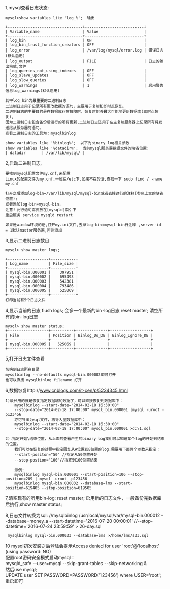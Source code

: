1,mysql查看日志状态:

    mysql>show variables like 'log_%';  输出
    
    +---------------------------------+--------------------------+
    | Variable_name                   | Value                    |
    +---------------------------------+--------------------------+
    | log_bin                         | ON                       |
    | log_bin_trust_function_creators | OFF                      |
    | log_error                       | /var/log/mysql/error.log | 错误日志(默认启用)
    | log_output                      | FILE                     | 日志的输出格式,文件
    | log_queries_not_using_indexes   | OFF                      |
    | log_slave_updates               | OFF                      |
    | log_slow_queries                | OFF                      |
    | log_warnings                    | 1                        | 启用警告信息log_warnings(默认启用)
    
    其中log_bin为最重要的二进制日志
    二进制日志用于记录所有更改数据的语句，主要用于复制和即时点恢复。
    二进制日志的主要目的是在数据库存在故障时，恢复时能够最大可能地更新数据库(即时点恢复),
    因为二进制日志包含备份后进行的所有更新,二进制日志还用于在主复制服务器上记录所有将发送给从服务器的语句。
    查看二进制日志的工具为：mysqlbinlog
    
    show variables like '%binlog%';  以下为binary log相关参数  
    show variables like '%datadir%';  当前mysql服务器数据文件的缺省位置:  
    | datadir       | /var/lib/mysql/ |
    
2,启动二进制日志,
    
    要找到mysql配置文件my.cnf,来配置    
    Linux的配置文件为my.cnf,一般在/etc下.如果不在的话,查找一下 sudo find / -name my.cnf
    
    打开之后添加log-bin=/var/lib/mysql/mysql-bin或者去掉这行的注释(参见上文的缺省位置);
    或者添加log-bin=mysql-bin.
    注意！此行语句需要放在[mysqld]索引下
    重启服务 service mysqld restart 
    
    如果是window环境的话,打开my.ini文件,去掉log-bin=mysql-bin行注释 ,server-id  = 1默认master服务器,否则添加 
    
3,显示二进制日志数目

    mysql> show master logs; 
    
    +------------------+-----------+
    | Log_name         | File_size |
    +------------------+-----------+
    | mysql-bin.000001 |    397951 |
    | mysql-bin.000002 |    695493 |
    | mysql-bin.000003 |    542381 |
    | mysql-bin.000004 |    793486 |
    | mysql-bin.000005 |    525069 |
    +------------------+-----------+ 
    打印当前有5个日志文件
    
4,显示当前的日志 
    flush logs; 会多一个最新的bin-log日志
    reset master; 清空所有的bin-log日志

    mysql> show master status; 
    +------------------+----------+--------------+------------------+
    | File             | Position | Binlog_Do_DB | Binlog_Ignore_DB |
    +------------------+----------+--------------+------------------+
    | mysql-bin.000005 |   525069 |              |                  |
    +------------------+----------+--------------+------------------+
    
5,打开日志文件查看
    
    切换到日志所在目录
    mysqlbinlog --no-defaults mysql-bin.000002即可打开
    也可以直接 mysqlbinlog filename 打开
    
6,数据恢复http://www.cnblogs.com/it-cen/p/5234345.html
    
    1)最长用的就是恢复指定数据端的数据了，可以直接恢复到数据库中：
        mysqlbinlog --start-date="2014-02-18 16:30:00" 
        --stop-date="2014-02-18 17:00:00" mysql_bin.000001 |mysql -uroot -p123456
        亦可导出为sql文件，再导入至数据库中：
        mysqlbinlog --start-date="2014-02-18 16:30:00" 
        --stop-date="2014-02-18 17:00:00" mysql_bin.000001 >d:\1.sql

    2).指定开始\结束位置，从上面的查看产生的binary log我们可以知道某个log的开始到结束的位置，
        我们可以在恢复的过程中指定回复从A位置到B位置的log.需要用下面两个参数来指定：
        --start-positon="50" //指定从50位置开始
        --stop-postion="100"//指定到100位置结束 
        
        示例:
        mysqlbinlog mysql-bin.000001 --start-position=106 --stop-position=209 | mysql -uroot -p123456
		mysqlbinlog mysql-bin.000032 --database=lms --start-position=619405 --stop-position=619505
    
7,清空现有的所用bin-log: reset master;
    	启用新的日志文件，一般备份完数据库后执行,show master status;
    
8,日志文件转换为sql:
    	//mysqlbinlog  /usr/local/mysql/var/mysql-bin.000012 --database=money_a --start-datetime='2016-07-20 00:00:01' 
    	//--stop-datetime='2016-07-24 23:59:59'   > 26-day.sql
    
   	 mysqlbinlog mysql-bin.000033 --database=lms >/home/lms/s33.sql
	
	
10 mysql初次安装之后登陆会提示Access denied for user 'root'@'localhost' (using password: NO)   
   	 配置root密码安全模式启动mysql：  
	 mysqld_safe --user=mysql --skip-grant-tables --skip-networking &    
	 然后use mysql;  
	 UPDATE user SET PASSWORD=PASSWORD('123456') where USER='root';重启即可
    
    
    
    
    
    
    
    
    
    
    
    
    
    
